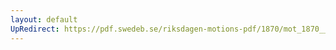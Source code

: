```yaml
---
layout: default
UpRedirect: https://pdf.swedeb.se/riksdagen-motions-pdf/1870/mot_1870__ak__00160/mot_1870__ak__00160_003.pdf
---
```

